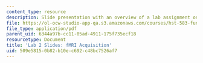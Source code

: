 ```yaml
---
content_type: resource
description: Slide presentation with an overview of a lab assignment on fMRI acquisition.
file: https://ol-ocw-studio-app-qa.s3.amazonaws.com/courses/hst-583-functional-magnetic-resonance-imaging-data-acquisition-and-analysis-fall-2008/509e58150b82b10ec692c48bc7526af7_lab2_slides.pdf
file_type: application/pdf
parent_uid: 6344a97b-cc11-05ad-4911-175f735ecf18
resourcetype: Document
title: 'Lab 2 Slides: fMRI Acquisition'
uid: 509e5815-0b82-b10e-c692-c48bc7526af7
---
```

